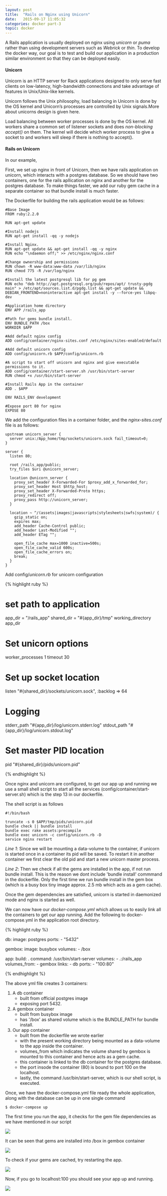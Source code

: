 ```yaml
---
layout: post
title:  "Rails on Nginx using Unicorn"
date:   2015-09-17 11:05:32
categories: docker part-3
topic: docker
---
```


A Rails application is usually deployed on nginx using *unicorn* or *puma* rather than using development servers such as *Webrick* or *thin*.
To develop the docker way, our goal is to test and build our application in a production similar environment so that they can be deployed easily.

#### Unicorn

Unicorn is an HTTP server for Rack applications designed to only serve fast clients on low-latency, high-bandwidth connections and take advantage of features in Unix/Unix-like kernels.

Unicorn follows the Unix philosophy, load balancing in Unicorn is done by the OS kernel and Unicorn’s processes are controlled by Unix signals.More about unicorns design is given here.

Load balancing between worker processes is done by the OS kernel. All workers share a common set of listener sockets and does *non-blocking accept()* on them. The kernel will decide which worker process to give a socket to and workers will sleep if there is nothing to accept().

#### Rails on Unicorn

In our example,

First, we set up nginx in front of Unicorn, then we have rails application on unicorn, which interacts with a postgres database.
So we should have two containers, one for the rails apllication on nginx and another for the postgres database. To make things faster, we add our ruby gem cache in a separate container so that bundle install is much faster.

The Dockerfile for building the rails application would be as follows:

	#Base Image
	FROM ruby:2.2.0

	RUN apt-get update

	#Install nodejs
	RUN apt-get install -qq -y nodejs

	#Install Nginx.
	RUN apt-get update && apt-get install -qq -y nginx
	RUN echo "\ndaemon off;" >> /etc/nginx/nginx.conf

	#Change ownership and permissions
	RUN chown -R www-data:www-data /var/lib/nginx
	RUN chmod 775 -R /var/log/nginx

	#Install the latest postgresql lib for pg gem
	RUN echo "deb http://apt.postgresql.org/pub/repos/apt/ trusty-pgdg main" > /etc/apt/sources.list.d/pgdg.list && apt-get update && DEBIAN_FRONTEND=noninteractive apt-get install -y --force-yes libpq-dev

	#Application home directory
	ENV APP /rails_app

	#Path for gems bundle install.
	ENV BUNDLE_PATH /box
	WORKDIR $APP

	#Add default nginx config
	ADD config/container/nginx-sites.conf /etc/nginx/sites-enabled/default

	#Add default unicorn config
	ADD config/unicorn.rb $APP/config/unicorn.rb

	#A script to start off unicorn and nginx and give executable permissions to it.
	ADD config/container/start-server.sh /usr/bin/start-server
	RUN chmod +x /usr/bin/start-server

	#Install Rails App in the container
	ADD . $APP

	ENV RAILS_ENV development

	#Expose port 80 for nginx
	EXPOSE 80


We add the configuration files in a container folder, and the *nginx-sites.conf* file is as follows:

	upstream unicorn_server {
	  server unix:/App_home/tmp/sockets/unicorn.sock fail_timeout=0;
	}

	server {
	  listen 80;

	  root /rails_app/public;
	  try_files $uri @unicorn_server;

	  location @unicorn_server {
	    proxy_set_header X-Forwarded-For $proxy_add_x_forwarded_for;
	    proxy_set_header Host $http_host;
	    proxy_set_header X-Forwarded-Proto https; 
	    proxy_redirect off;
	    proxy_pass http://unicorn_server;
	  }

	  location ~ ^/(assets|images|javascripts|stylesheets|swfs|system)/ {
	    gzip_static on;
	    expires max;
	    add_header Cache-Control public;
	    add_header Last-Modified "";
	    add_header ETag "";

	    open_file_cache max=1000 inactive=500s;
	    open_file_cache_valid 600s;
	    open_file_cache_errors on;
	    break;
	  }
	}

Add config/*unicorn.rb* for unicorn configuration

{% highlight ruby %}

# set path to application
app_dir = "/rails_app"
shared_dir = "#{app_dir}/tmp"
working_directory app_dir


# Set unicorn options
worker_processes 1
timeout 30

# Set up socket location
listen "#{shared_dir}/sockets/unicorn.sock", :backlog => 64

# Logging
stderr_path "#{app_dir}/log/unicorn.stderr.log"
stdout_path "#{app_dir}/log/unicorn.stdout.log"

# Set master PID location
pid "#{shared_dir}/pids/unicorn.pid"

{% endhighlight %}

Once nginx and unicorn are configured, to get our app up and running we use a small shell script to start all the services (config/container/start-server.sh) which is the step 13 in our dockerfile.

The shell script is as follows 

	#!/bin/bash

	truncate -s 0 $APP/tmp/pids/unicorn.pid
	bundle check || bundle install
	bundle exec rake assets:precompile
	bundle exec unicorn -c config/unicorn.rb -D
	service nginx restart


*Line 1*: Since we will be mounting a data-volume to the container, if unicorn is started once in a container its pid will be saved. To restart it in another container we first clear the old pid and start a new unicorn master process.

*Line 2*: Then we check if all the gems are installed in the app, if not run bundle install. This is the reason we dont include 'bundle install' commmand in the dockerfile. Only the first time we run bundle install in the gem box (which is a busy box tiny image approx. 2.5 mb which acts as a gem cache).

Once the gem dependencies are satisfied, unicorn is started in daemonized mode and nginx is started as well.

We can now have our *docker-compose.yml* which allows us to easily link all the containers to get our app running. Add the following to docker-compose.yml in the application root directory.

{% highlight ruby %}

db:
  image: postgres
  ports:
    - "5432"

gembox:
  image: busybox
  volumes:
    - /box

app:
  build: .
  command: /usr/bin/start-server
  volumes:
    - .:/rails_app
  volumes_from:
    - gembox
  links:
    - db
  ports:
    - "100:80"

{% endhighlight %}

The above yml file creates 3 containers:

1. A db container 
	* built from official postgres image 
	* exposing port 5432.
2. A gembox container 
	* built from busybox image
	* has '/box' as shared volume which is the BUNDLE_PATH for bundle install.
3. Our app container
	* built from the dockerfile we wrote earlier
	* with the present working directory being mounted as a data-volume to the app inside the container.
	* volumes_from which indicates the volume shared by gembox is mounted to this container and hence acts as a gem cache.
	* this container is linked to the db container for the postgres database.
	* the port insode the container (80) is bound to port 100 on the localhost.
	* lastly, the command /usr/bin/start-server, which is our shell script, is executed.

Once, we have the docker-compose.yml file ready the whole application, along with the database can be up in one single command

```
$ docker-compose up
```

The first time you run the app, it checks for the gem file dependencies as we have mentioned in our script

<img  src="{{site.baseurl}}/images/docker/ruby_app/ruby-rails-nginx-unicorn/first-time-up.png" >

It can be seen that gems are installed into /box in gembox container

<img  src="{{site.baseurl}}/images/docker/ruby_app/ruby-rails-nginx-unicorn/installed-in-box.png" >

To check if your gems are cached, try restarting the app.

<img  src="{{site.baseurl}}/images/docker/ruby_app/ruby-rails-nginx-unicorn/gem-satisfied.png" >

Now, if you go to localhost:100 you should see your app up and running.

<img  src="{{site.baseurl}}/images/docker/ruby_app/ruby-rails-nginx-unicorn/rails-up.png" >

[dofi]: dockerfile.html
[d]: dockerfile.html
[here]: http://unicorn.bogomips.org/DESIGN.html